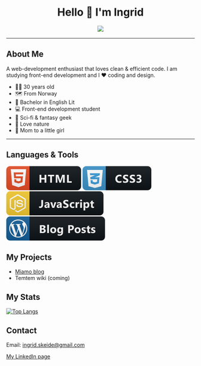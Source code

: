 <h1 align="center"> Hello 👋 I'm Ingrid </h1>

<!--
**ingrid-skeide/ingrid-skeide** is a ✨ _special_ ✨ repository because its `README.md` (this file) appears on your GitHub profile.

Here are some ideas to get you started:

- 🔭 I’m currently working on ...
-  I’m currently learning ...
- 👯 I’m looking to collaborate on ...
- 🤔 I’m looking for help with ...
- 💬 Ask me about ...
- 📫 How to reach me: ...
- 😄 Pronouns: ...
- ⚡ Fun fact: ...
-->

<div id="header" align="center">
  <img src="https://media.giphy.com/media/hpXdHPfFI5wTABdDx9/giphy.gif">
</div>

---

<h2>About Me</h2>
A web-development enthusiast that loves clean &amp; efficient code.
I am studying front-end development and I ❤️ coding and design. 

- 💁‍♀️ 30 years old
- 🗺️ From Norway
- 📖 Bachelor in English Lit
- 💻 Front-end development student
- 👾 Sci-fi & fantasy geek
- 🌱 Love nature
- 👶 Mom to a little girl 

---

<h2>Languages & Tools</h2>

![](/svg/html.svg) ![](/svg/css.svg) ![](/svg/js.svg) ![](/svg/wp.svg)

<h2>My Projects</h2>

- [Miamo blog](https://github.com/ingrid-skeide/miamo-website)
- Temtem wiki (coming)

<h2>My Stats</h2>

[![Top Langs](https://github-readme-stats.vercel.app/api/top-langs/?username=ingrid-skeide&theme=tokyonight)](https://github.com/anuraghazra/github-readme-stats)

## Contact

Email: ingrid.skeide@gmail.com

[My LinkedIn page](https://www.linkedin.com/in/ingrid-skeide-a94abb145/)

